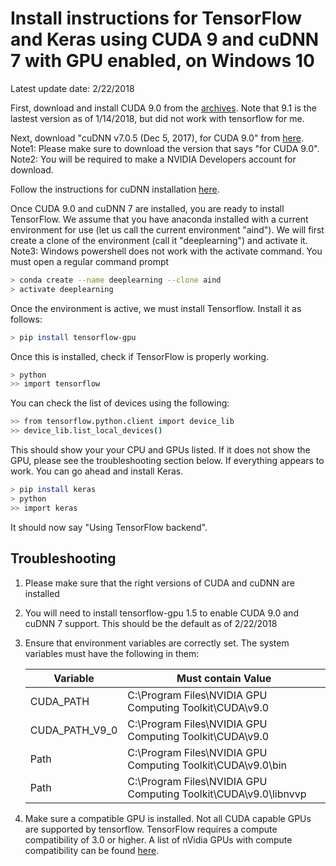 # Install instructions for TensorFlow and Keras using CUDA 9 and cuDNN 7 with GPU enabled, on Windows 10

Latest update date: 2/22/2018

First, download and install CUDA 9.0 from the [archives](https://developer.nvidia.com/cuda-toolkit-archive). Note that 9.1 is the lastest version as of 1/14/2018, but did not work with tensorflow for me.

Next, download "cuDNN v7.0.5 (Dec 5, 2017), for CUDA 9.0" from [here](https://developer.nvidia.com/rdp/cudnn-download).   Note1: Please make sure to download the version that says "for CUDA 9.0".   Note2: You will be required to make a NVIDIA Developers account for download.

Follow the instructions for cuDNN installation [here](http://docs.nvidia.com/deeplearning/sdk/cudnn-install/index.html#installwindows).

Once CUDA 9.0 and cuDNN 7 are installed, you are ready to install TensorFlow. We assume that you have anaconda installed with a current environment for use (let us call the current environment "aind"). We will first create a clone of the environment (call it "deeplearning") and activate it. Note3: Windows powershell does not work with the activate command. You must open a regular command prompt

```sh
> conda create --name deeplearning --clone aind
> activate deeplearning
```

Once the environment is active, we must install Tensorflow. Install it as follows:
```sh
> pip install tensorflow-gpu
```

Once this is installed, check if TensorFlow is properly working.
```sh
> python
>> import tensorflow
```

You can check the list of devices using the following:

```sh
>> from tensorflow.python.client import device_lib
>> device_lib.list_local_devices()
```

This should show your your CPU and GPUs listed. If it does not show the GPU, please see the troubleshooting section below. If everything appears to work. You can go ahead and install Keras.
```sh
> pip install keras
> python
>> import keras
```
It should now say "Using TensorFlow backend".



## Troubleshooting
1. Please make sure that the right versions of CUDA and cuDNN are installed
2. You will need to install tensorflow-gpu 1.5 to enable CUDA 9.0 and cuDNN 7 support. This should be the default as of 2/22/2018
3. Ensure that environment variables are correctly set. The system variables must have the following in them:

    | Variable | Must contain Value|
    | --- | --- |
    |CUDA_PATH| C:\Program Files\NVIDIA GPU Computing Toolkit\CUDA\v9.0 |
    |CUDA_PATH_V9_0 | C:\Program Files\NVIDIA GPU Computing Toolkit\CUDA\v9.0|
    | Path | C:\Program Files\NVIDIA GPU Computing Toolkit\CUDA\v9.0\bin |
    |Path | C:\Program Files\NVIDIA GPU Computing Toolkit\CUDA\v9.0\libnvvp|
4. Make sure a compatible GPU is installed. Not all CUDA capable GPUs are supported by tensorflow. TensorFlow requires a compute compatibility of 3.0 or higher. A list of nVidia GPUs with compute compatibility can be found [here](https://developer.nvidia.com/cuda-gpus/).
